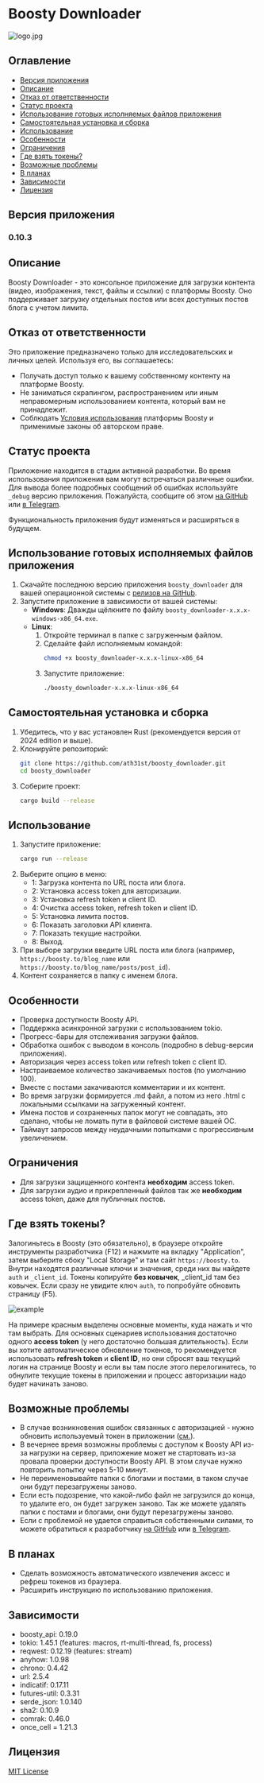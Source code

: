 # Boosty Downloader

![logo.jpg](images/logo.jpg)

## Оглавление

- [Версия приложения](#версия-приложения)
- [Описание](#описание)
- [Отказ от ответственности](#отказ-от-ответственности)
- [Статус проекта](#статус-проекта)
- [Использование готовых исполняемых файлов приложения](#использование-готовых-исполняемых-файлов-приложения)
- [Самостоятельная установка и сборка](#самостоятельная-установка-и-сборка)
- [Использование](#использование)
- [Особенности](#особенности)
- [Ограничения](#ограничения)
- [Где взять токены?](#где-взять-токены)
- [Возможные проблемы](#возможные-проблемы)
- [В планах](#в-планах)
- [Зависимости](#зависимости)
- [Лицензия](#лицензия)

## Версия приложения

### 0.10.3

## Описание

Boosty Downloader - это консольное приложение для загрузки контента (видео, изображения, текст, файлы и ссылки)
с платформы Boosty. Оно поддерживает загрузку отдельных постов или всех доступных постов блога с учетом лимита.

## Отказ от ответственности

Это приложение предназначено только для исследовательских и личных целей.
Используя его, вы соглашаетесь:

- Получать доступ только к вашему собственному контенту на платформе Boosty.
- Не заниматься скрапингом, распространением или иным неправомерным использованием контента, который вам не принадлежит.
- Соблюдать [Условия использования](https://boosty.to/terms) платформы Boosty и применимые законы об авторском праве.

## Статус проекта

Приложение находится в стадии активной разработки. Во время использования приложения вам могут встречаться различные ошибки. Для вывода более подробных сообщений об ошибках используйте `_debug` версию приложения. Пожалуйста, сообщите об этом [на GitHub](https://github.com/ath31st/boosty_downloader/issues/new) или [в Telegram](https://t.me/feedback_genie_bot).

Функциональность приложения будут изменяться и расширяться в будущем.

## Использование готовых исполняемых файлов приложения

1. Скачайте последнюю версию приложения `boosty_downloader` для вашей операционной системы
   с [релизов на GitHub](https://github.com/ath31st/boosty_downloader/releases).
2. Запустите приложение в зависимости от вашей системы:
    - **Windows**: Дважды щёлкните по файлу `boosty_downloader-x.x.x-windows-x86_64.exe`.
    - **Linux**:
        1. Откройте терминал в папке с загруженным файлом.
        2. Сделайте файл исполняемым командой:
           ```bash
           chmod +x boosty_downloader-x.x.x-linux-x86_64
           ```
        3. Запустите приложение:
           ```bash
           ./boosty_downloader-x.x.x-linux-x86_64

## Самостоятельная установка и сборка

1. Убедитесь, что у вас установлен Rust (рекомендуется версия от 2024 edition и выше).
2. Клонируйте репозиторий:
   ```bash
   git clone https://github.com/ath31st/boosty_downloader.git
   cd boosty_downloader
   ```
3. Соберите проект:
   ```bash
   cargo build --release
   ```

## Использование

1. Запустите приложение:
   ```bash
   cargo run --release
   ```
2. Выберите опцию в меню:
    - 1: Загрузка контента по URL поста или блога.
    - 2: Установка access token для авторизации.
    - 3: Установка refresh token и client ID.
    - 4: Очистка access token, refresh token и client ID.
    - 5: Установка лимита постов.
    - 6: Показать заголовки API клиента.
    - 7: Показать текущие настройки.
    - 8: Выход.
3. При выборе загрузки введите URL поста или блога (например, `https://boosty.to/blog_name` или
   `https://boosty.to/blog_name/posts/post_id`).
4. Контент сохраняется в папку с именем блога.

## Особенности

- Проверка доступности Boosty API.
- Поддержка асинхронной загрузки с использованием tokio.
- Прогресс-бары для отслеживания загрузки файлов.
- Обработка ошибок с выводом в консоль (подробно в debug-версии приложения).
- Авторизация через access token или refresh token с client ID.
- Настраиваемое количество закачиваемых постов (по умолчанию 100).
- Вместе с постами закачиваются комментарии и их контент.
- Во время загрузки формируется .md файл, а потом из него .html с локальными ссылками на загруженный контент.
- Имена постов и сохраненных папок могут не совпадать, это сделано, чтобы не ломать пути в файловой системе вашей ОС.
- Таймаут запросов между неудачными попытками с прогрессивным увеличением.

## Ограничения

- Для загрузки защищенного контента **необходим** access token.
- Для загрузки аудио и прикрепленный файлов так же **необходим** access token, даже для публичных постов.

## Где взять токены?

Залогиньтесь в Boosty (это обязательно), в браузере откройте инструменты разработчика (F12) и нажмите на вкладку "Application", затем выберите сбоку "Local Storage" и там сайт `https://boosty.to`. Внутри находятся различные ключи и значения, среди них вы найдете `auth` и `_client_id`. Токены копируйте **без ковычек**, _client_id там без ковычек. Если сразу не увидите ключ `auth`, то попробуйте обновить страницу (F5).

![example](images/example.jpg)

На примере красным выделены основные моменты, куда нажать и что там выбрать.
Для основных сценариев использования достаточно одного **access token** (у него достаточно большая длительность). Если вы хотите автоматическое обновление токенов, то рекомендуется использовать **refresh token** и **client ID**, но они сбросят ваш текущий логин на странице Boosty и если вы там после этого перелогинитесь, то обнулите текущие токены в приложении и процесс авторизации надо будет начинать заново.

## Возможные проблемы

- В случае возникновения ошибок связанных с авторизацией - нужно обновить используемый токен в приложении ([см.](#где-взять-токены)).
- В вечернее время возможны проблемы с доступом к Boosty API из-за нагрузки на сервер, приложение может не стартовать из-за провала проверки доступности Boosty API. В этом случае нужно повторить попытку через 5-10 минут.
- Не переименовывайте папки с блогами и постами, в таком случае они будут перезагружены заново.
- Если есть подозрение, что какой-либо файл не загрузился до конца, то удалите его, он будет загружен заново. Так же можете удалять папки с постами и блогами, они будут перезагружены заново.
- Если с проблемой не удается справиться собственными силами, то можете обратиться к разработчику [на GitHub](https://github.com/ath31st/boosty_downloader/issues/new) или [в Telegram](https://t.me/feedback_genie_bot).

## В планах

- Сделать возможность автоматического извлечения аксесс и рефреш токенов из браузера.
- Расширить инструкцию по использованию приложения.

## Зависимости

- boosty_api: 0.19.0
- tokio: 1.45.1 (features: macros, rt-multi-thread, fs, process)
- reqwest: 0.12.19 (features: stream)
- anyhow: 1.0.98
- chrono: 0.4.42
- url: 2.5.4
- indicatif: 0.17.11
- futures-util: 0.3.31
- serde_json: 1.0.140
- sha2: 0.10.9
- comrak: 0.46.0
- once_cell = 1.21.3

## Лицензия

[MIT License](LICENSE)